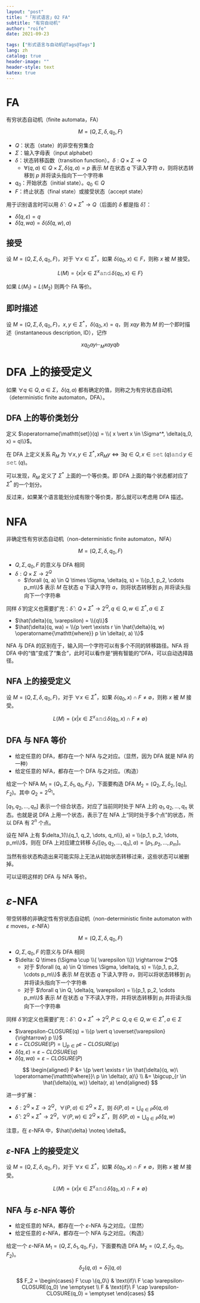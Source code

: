 ```yaml
---
layout: "post"
title: "「形式语言」02 FA"
subtitle: "有穷自动机"
author: "roife"
date: 2021-09-23

tags: ["形式语言与自动机@Tags@Tags"]
lang: zh
catalog: true
header-image: ""
header-style: text
katex: true
---
```


# FA

有穷状态自动机（finite automata，FA）

$$M = (Q, \Sigma, \delta, q_0, F)$$

- $Q$：状态（state）的非空有穷集合
- $\Sigma$：输入字母表（input alphabet）
- $\delta$：状态转移函数（transition function）。$\delta : Q \times \Sigma \rightarrow Q$
  + $\forall (q, a) \in Q \times \Sigma, \delta(q, a) = p$ 表示 $M$ 在状态 $q$ 下读入字符 $a$，则将状态转移到 $p$ 并将读头指向下一个字符串
- $q_0$：开始状态（initial state）。$q_0 \in Q$
- $F$：终止状态（final state）或接受状态（accept state）

用于识别语言时可以用 $\hat{\delta} : Q \times \Sigma^* \rightarrow Q$（后面的 $\delta$ 都是指 $\hat{\delta}$）：
- $\hat{\delta}(q, \varepsilon) = q$
- $\hat{\delta}(q, wa) = \delta(\hat{\delta}(q, w), a)$

## 接受

设 $M = (Q, \Sigma, \delta, q_0, F)$，对于 $\forall x \in \Sigma^*$，如果 $\delta(q_0, x) \in F$，则称 $x$ 被 $M$ 接受。

$$
L(M) = \{x | x \in \Sigma^x \operatorname{\mathtt{and}} \delta(q_0, x) \in F\}
$$

如果 $L(M_1) = L(M_2)$ 则两个 FA 等价。

## 即时描述

设 $M = (Q, \Sigma, \delta, q_0, F)$，$x, y \in \Sigma^*$，$\delta(q_0, x) = q$，则 $xqy$ 称为 $M$ 的一个即时描述（instantaneous description, ID），记作

$$
xq_0ay \vdash_M xayqb
$$

# DFA 上的接受定义

如果 $\forall q \in Q, a \in \Sigma$，$\delta(q, a)$ 都有确定的值，则称之为有穷状态自动机（deterministic finite automaton，DFA）。

## DFA 上的等价类划分

定义 $\operatorname{\mathtt{set}}(q) = \\{ x \vert x \in \Sigma^*, \delta(q_0, x) = q\\}$。

在 DFA 上定义关系 $R_M$ 为 $\forall x, y \in \Sigma^*, x R_M y \Leftrightarrow \exists q \in Q, x \in \operatorname{\mathtt{set}}(q) \operatorname{\mathtt{and}} y \in \operatorname{\mathtt{set}}(q)$。

可以发现，$R_M$ 定义了 $\Sigma^*$ 上面的一个等价类。即 DFA 上面的每个状态都对应了 $\Sigma^*$ 的一个划分。

反过来，如果某个语言能划分成有限个等价类，那么就可以考虑用 DFA 描述。

# NFA

非确定性有穷状态自动机（non-deterministic finite automaton，NFA）

$$M =(Q, \Sigma, \delta, q_0, F)$$

- $Q, \Sigma, q_0, F$ 的意义与 DFA 相同
- $\delta: Q \times \Sigma \rightarrow 2^Q$
  + $\forall (q, a) \in Q \times \Sigma, \delta(q, s) = \\{p_1, p_2, \cdots p_m\\}$ 表示 $M$ 在状态 $q$ 下读入字符 $a$，则将状态转移到 $p_i$ 并将读头指向下一个字符串

同样 $\hat{\delta}$ 的定义也需要扩充：$\hat{\delta} : Q \times \Sigma^* \rightarrow 2^Q, q \in Q, w \in \Sigma^*, a \in \Sigma$
- $\hat{\delta}(q, \varepsilon) = \\{q\\}$
- $\hat{\delta}(q, wa) = \\{p \vert \exists r \in \hat{\delta}(q, w) \operatorname{\mathtt{where}} p \in \delta(r, a) \\}$

NFA 与 DFA 的区别在于，输入同一个字符可以有多个不同的转移路径。NFA 将 DFA 中的“值”变成了“集合”，此时可以看作是“拥有智能的”DFA，可以自动选择路径。

## NFA 上的接受定义

设 $M = (Q, \Sigma, \delta, q_0, F)$，对于 $\forall x \in \Sigma^*$，如果 $\delta(q_0, x) \cap F \ne \emptyset$，则称 $x$ 被 $M$ 接受。

$$
L(M) = \{x | x \in \Sigma^x \operatorname{\mathtt{and}} \delta(q_0, x) \cap F \ne \emptyset\}
$$

## DFA 与 NFA 等价

- 给定任意的 DFA，都存在一个 NFA 与之对应。（显然，因为 DFA 就是 NFA 的一种）
- 给定任意的 NFA，都存在一个 DFA 与之对应。（构造）

给定一个 NFA $M_1 = (Q_1, \Sigma, \delta_1, q_0, F_1)$，下面要构造 DFA $M_2 = (Q_2, \Sigma, \delta_2, [q_0], F_2)$。其中 $Q_2 = 2^{Q_1}$。

$[q_1, q_2, \dots, q_n]$ 表示一个综合状态，对应了当前同时处于 NFA 上的 $q_1, q_2, \dots, q_n$ 状态。也就是说 DFA 上用一个状态，表示了在 NFA 上“同时处于多个点”的状态，所以 DFA 有 $2^n$ 个点。

设在 NFA 上有 $\delta_1(\\{q_1, q_2, \dots, q_n\\}, a) = \\{p_1, p_2, \dots, p_m\\}$，则在 DFA 上对应建立转移 $\delta_1([q_1, q_2, \dots, q_n], a) = [p_1, p_2, \dots, p_m]$。

当然有些状态构造出来可能实际上无法从初始状态转移过来，这些状态可以被删掉。

可以证明这样的 DFA 与 NFA 等价。

# $\varepsilon$-NFA

带空转移的非确定性有穷状态自动机（non-deterministic finite automaton with $\varepsilon$ moves，$\varepsilon$-NFA）

$$M =(Q, \Sigma, \delta, q_0, F)$$

- $Q, \Sigma, q_0, F$ 的意义与 DFA 相同
- $\delta: Q \times (\Sigma \cup \\{ \varepsilon \\}) \rightarrow 2^Q$
  + 对于 $\forall (q, a) \in Q \times \Sigma, \delta(q, s) = \\{p_1, p_2, \cdots p_m\\}$ 表示 $M$ 在状态 $q$ 下读入字符 $a$，则可以将状态转移到 $p_i$ 并将读头指向下一个字符串
  + 对于 $\forall q \in Q, \delta(q, \varepsilon) = \\{p_1, p_2, \cdots p_m\\}$ 表示 $M$ 在状态 $q$ 下不读入字符，并将状态转移到 $p_i$ 并将读头指向下一个字符串

同样 $\hat{\delta}$ 的定义也需要扩充：$\hat{\delta} : Q \times \Sigma^* \rightarrow 2^Q, P \subseteq Q, q \in Q, w \in \Sigma^*, a \in \Sigma$
- $\varepsilon-CLOSURE(q) = \\{p \vert q \overset{\varepsilon}{\rightarrow} p \\}$
- $\varepsilon-CLOSURE(P) = \bigcup_{p \in P} \varepsilon-CLOSURE(p)$
- $\hat{\delta}(q, \varepsilon) = \varepsilon-CLOSURE(q)$
- $\hat{\delta}(q, wa) = \varepsilon-CLOSURE(P)$

$$
\begin{aligned}
P &= \{p \vert \exists r \in \hat{\delta}(q, w)\ \operatorname{\mathtt{where}}\ p \in \delta(r, a)\} \\
&= \bigcup_{r \in \hat{\delta}(q, w)} \delta(r, a)
\end{aligned}
$$

进一步扩展：
- $\delta : 2^Q \times \Sigma \rightarrow 2^Q$，$\forall (P, a) \in 2^Q \times \Sigma$，则 $\delta(P, a) = \bigcup_{q \in P} \delta(q, a)$
- $\hat{\delta} : 2^Q \times \Sigma^\ast \rightarrow 2^Q$，$\forall (P, w) \in 2^Q \times \Sigma^\ast$，则 $\hat{\delta}(P, a) = \bigcup_{q \in P} \hat{\delta}(q, w)$

注意，在 $\varepsilon$-NFA 中，$\hat{\delta} \noteq \delta$。

## $\varepsilon$-NFA 上的接受定义

设 $M = (Q, \Sigma, \delta, q_0, F)$，对于 $\forall x \in \Sigma^*$，如果 $\hat{\delta}(q_0, x) \cap F \ne \emptyset$，则称 $x$ 被 $M$ 接受。

$$
L(M) = \{x | x \in \Sigma^x \operatorname{\mathtt{and}} \hat{\delta}(q_0, x) \cap F \ne \emptyset\}
$$

## NFA 与 $\varepsilon$-NFA 等价

- 给定任意的 NFA，都存在一个 $\varepsilon$-NFA 与之对应。（显然）
- 给定任意的 $\varepsilon$-NFA，都存在一个 NFA 与之对应。（构造）

给定一个 $\varepsilon$-NFA $M_1 = (Q, \Sigma, \delta_1, q_0, F_1)$，下面要构造 DFA $M_2 = (Q, \Sigma, \delta_2, q_0, F_2)$。

$$
\delta_2(q, a) = \hat{\delta}_1(q, a)
$$

$$
F_2 =
\begin{cases}
F \cup \{q_0\} & \text{if}\ F \cap \varepsilon-CLOSURE(q_0) \ne \emptyset \\
F & \text{if}\ F \cap \varepsilon-CLOSURE(q_0) = \emptyset
\end{cases}
$$
